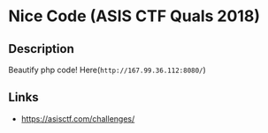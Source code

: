 # Nice Code (ASIS CTF Quals 2018)

## Description
>>>
Beautify php code! Here(`http://167.99.36.112:8080/`)
>>>

## Links
* https://asisctf.com/challenges/

